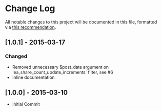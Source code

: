 # Change Log
All notable changes to this project will be documented in this file, formatted via [this recommendation](http://keepachangelog.com/).

## [1.0.1] - 2015-03-17
### Changed
- Removed unnecessary $post_date argument on 'ea_share_count_update_increments' filter, see #6
- Inline documentation

## [1.0.0] - 2015-03-10
- Initial Commit